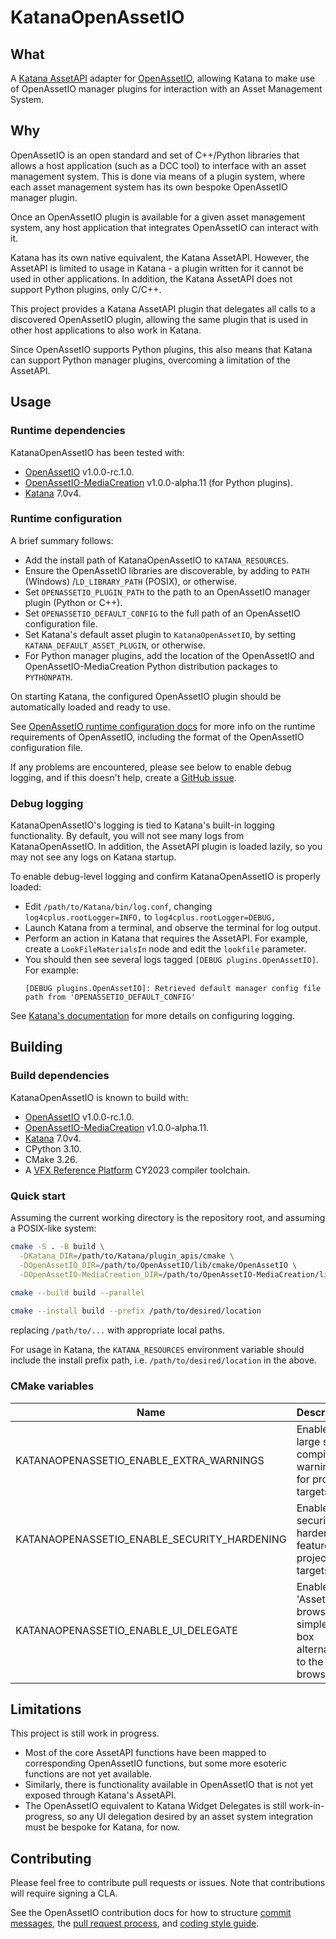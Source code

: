 # KatanaOpenAssetIO

## What

A [Katana AssetAPI](https://learn.foundry.com/katana/dev-guide/OpsAndOpScript/AssetAPI/index.html)
adapter for [OpenAssetIO](https://github.com/OpenAssetIO/OpenAssetIO),
allowing Katana to make use of OpenAssetIO manager plugins for
interaction with an Asset Management System.

## Why

OpenAssetIO is an open standard and set of C++/Python libraries that
allows a host application (such as a DCC tool) to interface with an
asset management system. This is done via means of a plugin system,
where each asset management system has its own bespoke OpenAssetIO
manager plugin.

Once an OpenAssetIO plugin is available for a given asset management
system, any host application that integrates OpenAssetIO can interact
with it.

Katana has its own native equivalent, the Katana AssetAPI. However, the
AssetAPI is limited to usage in Katana - a plugin written for it cannot
be used in other applications. In addition, the Katana AssetAPI does not
support Python plugins, only C/C++.

This project provides a Katana AssetAPI plugin that delegates all calls
to a discovered OpenAssetIO plugin, allowing the same plugin that is
used in other host applications to also work in Katana.

Since OpenAssetIO supports Python plugins, this also means that Katana
can support Python manager plugins, overcoming a limitation of the
AssetAPI.

## Usage

### Runtime dependencies

KatanaOpenAssetIO has been tested with:

- [OpenAssetIO](https://github.com/OpenAssetIO/OpenAssetIO)
  v1.0.0-rc.1.0.
- [OpenAssetIO-MediaCreation](https://github.com/OpenAssetIO/OpenAssetIO-MediaCreation)
  v1.0.0-alpha.11 (for Python plugins).
- [Katana](https://www.foundry.com/products/katana) 7.0v4.

### Runtime configuration

A brief summary follows:

* Add the install path of KatanaOpenAssetIO to `KATANA_RESOURCES`.
* Ensure the OpenAssetIO libraries are discoverable, by adding to 
  `PATH` (Windows) /`LD_LIBRARY_PATH` (POSIX), or otherwise.
* Set `OPENASSETIO_PLUGIN_PATH` to the path to an OpenAssetIO manager
  plugin (Python or C++).
* Set `OPENASSETIO_DEFAULT_CONFIG` to the full path of an OpenAssetIO
  configuration file.
* Set Katana's default asset plugin to `KatanaOpenAssetIO`, by setting
  `KATANA_DEFAULT_ASSET_PLUGIN`, or otherwise.
* For Python manager plugins, add the location of the OpenAssetIO and
  OpenAssetIO-MediaCreation Python distribution packages to 
  `PYTHONPATH`.

On starting Katana, the configured OpenAssetIO plugin should be
automatically loaded and ready to use.

See [OpenAssetIO runtime configuration docs](http://docs.openassetio.org/OpenAssetIO/runtime_configuration.html)
for more info on the runtime requirements of OpenAssetIO, including the
format of the OpenAssetIO configuration file.

If any problems are encountered, please see below to enable debug
logging, and if this doesn't help, create a [GitHub issue](https://github.com/TheFoundryVisionmongers/KatanaOpenAssetIO/issues).

### Debug logging

KatanaOpenAssetIO's logging is tied to Katana's built-in logging
functionality. By default, you will not see many logs from
KatanaOpenAssetIO. In addition, the AssetAPI plugin is loaded lazily, so
you may not see any logs on Katana startup.

To enable debug-level logging and confirm KatanaOpenAssetIO is properly
loaded:

* Edit `/path/to/Katana/bin/log.conf`, changing 
  `log4cplus.rootLogger=INFO,` to `log4cplus.rootLogger=DEBUG,`
* Launch Katana from a terminal, and observe the terminal for log
  output.
* Perform an action in Katana that requires the AssetAPI. For example,
  create a `LookFileMaterialsIn` node and edit the `lookfile` parameter.
* You should then see several logs tagged `[DEBUG plugins.OpenAssetIO]`.
  For example:
  ```
  [DEBUG plugins.OpenAssetIO]: Retrieved default manager config file path from 'OPENASSETIO_DEFAULT_CONFIG'
  ```

See [Katana's documentation](https://learn.foundry.com/katana/Content/tg/message_logging/message_logging.html)
for more details on configuring logging.


## Building

### Build dependencies

KatanaOpenAssetIO is known to build with:

- [OpenAssetIO](https://github.com/OpenAssetIO/OpenAssetIO)
  v1.0.0-rc.1.0.
- [OpenAssetIO-MediaCreation](https://github.com/OpenAssetIO/OpenAssetIO-MediaCreation)
  v1.0.0-alpha.11.
- [Katana](https://www.foundry.com/products/katana) 7.0v4.
- CPython 3.10.
- CMake 3.26.
- A [VFX Reference Platform](https://vfxplatform.com/) CY2023 compiler
  toolchain.

### Quick start

Assuming the current working directory is the repository root, and
assuming a POSIX-like system:

```sh
cmake -S . -B build \
  -DKatana_DIR=/path/to/Katana/plugin_apis/cmake \
  -DOpenAssetIO_DIR=/path/to/OpenAssetIO/lib/cmake/OpenAssetIO \
  -DOpenAssetIO-MediaCreation_DIR=/path/to/OpenAssetIO-MediaCreation/lib/cmake/OpenAssetIO-MediaCreation
  
cmake --build build --parallel

cmake --install build --prefix /path/to/desired/location
```

replacing `/path/to/...` with appropriate local paths.

For usage in Katana, the `KATANA_RESOURCES` environment variable should
include the install prefix path, i.e. `/path/to/desired/location` in
the above.

### CMake variables

| Name                                        | Description                                                                | Default |
|---------------------------------------------|----------------------------------------------------------------------------|---------|
| KATANAOPENASSETIO_ENABLE_EXTRA_WARNINGS     | Enable a large set of compiler warnings for project targets                | ON      |
| KATANAOPENASSETIO_ENABLE_SECURITY_HARDENING | Enable security hardening features for project targets                     | ON      |
| KATANAOPENASSETIO_ENABLE_UI_DELEGATE        | Enable 'Asset' browser - a simple text box alternative to the file browser | ON      |

## Limitations

This project is still work in progress.

* Most of the core AssetAPI functions have been mapped to corresponding
  OpenAssetIO functions, but some more esoteric functions are not yet
  available.
* Similarly, there is functionality available in OpenAssetIO that is not
  yet exposed through Katana's AssetAPI.
* The OpenAssetIO equivalent to Katana Widget Delegates is still
  work-in-progress, so any UI delegation desired by an asset system
  integration must be bespoke for Katana, for now.

## Contributing

Please feel free to contribute pull requests or issues. Note that
contributions will require signing a CLA.

See the OpenAssetIO contribution docs for how to structure
[commit messages](https://github.com/OpenAssetIO/OpenAssetIO/blob/main/doc/contributing/COMMITS.md),
the [pull request process](https://github.com/OpenAssetIO/OpenAssetIO/blob/main/doc/contributing/PULL_REQUESTS.md),
and [coding style guide](https://github.com/OpenAssetIO/OpenAssetIO/blob/main/doc/contributing/CODING_STYLE.md).